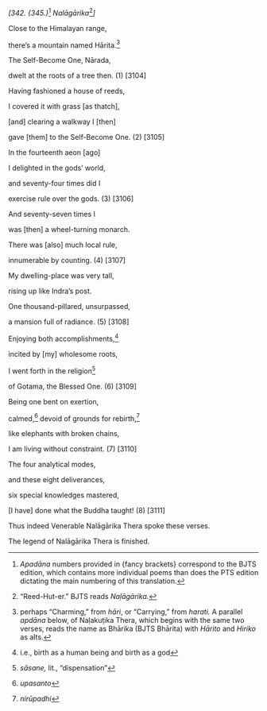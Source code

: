 *\[342. {345.}*[^1] *Nalāgārika*[^2]*\]*

Close to the Himalayan range,

there’s a mountain named Hārita.[^3]

The Self-Become One, Nārada,

dwelt at the roots of a tree then. (1) \[3104\]

Having fashioned a house of reeds,

I covered it with grass \[as thatch\],

\[and\] clearing a walkway I \[then\]

gave \[them\] to the Self-Become One. (2) \[3105\]

In the fourteenth aeon \[ago\]

I delighted in the gods’ world,

and seventy-four times did I

exercise rule over the gods. (3) \[3106\]

And seventy-seven times I

was \[then\] a wheel-turning monarch.

There was \[also\] much local rule,

innumerable by counting. (4) \[3107\]

My dwelling-place was very tall,

rising up like Indra’s post.

One thousand-pillared, unsurpassed,

a mansion full of radiance. (5) \[3108\]

Enjoying both accomplishments,[^4]

incited by \[my\] wholesome roots,

I went forth in the religion[^5]

of Gotama, the Blessed One. (6) \[3109\]

Being one bent on exertion,

calmed,[^6] devoid of grounds for rebirth,[^7]

like elephants with broken chains,

I am living without constraint. (7) \[3110\]

The four analytical modes,

and these eight deliverances,

six special knowledges mastered,

\[I have\] done what the Buddha taught! (8) \[3111\]

Thus indeed Venerable Nalāgārika Thera spoke these verses.

The legend of Nalāgārika Thera is finished.

[^1]: *Apadāna* numbers provided in {fancy brackets} correspond to the
    BJTS edition, which contains more individual poems than does the PTS
    edition dictating the main numbering of this translation.

[^2]: “Reed-Hut-er.” BJTS reads *Naḷāgārika.*

[^3]: perhaps “Charming,” from *hāri*, or “Carrying,” from *harati.* A
    parallel *apdāna* below, of Naḷakuṭika Thera, which begins with the
    same two verses, reads the name as Bhārika (BJTS Bhārita) with
    *Hārito* and *Hiriko* as alts.

[^4]: i.e., birth as a human being and birth as a god

[^5]: *sāsane,* lit., “dispensation”

[^6]: *upasanto*

[^7]: *nirūpadhi*
